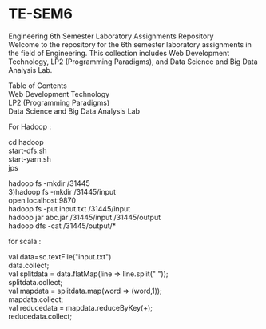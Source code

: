 # TE-SEM6
Engineering 6th Semester Laboratory Assignments Repository<br>
Welcome to the repository for the 6th semester laboratory assignments in the field of Engineering. This collection includes Web Development Technology, LP2 (Programming Paradigms), and Data Science and Big Data Analysis Lab.<br>

Table of Contents<br>
Web Development Technology<br>
LP2 (Programming Paradigms)<br>
Data Science and Big Data Analysis Lab<br>


For Hadoop : 

cd hadoop <br>
start-dfs.sh <br>
start-yarn.sh <br>
jps <br>

hadoop fs -mkdir  /31445 <br>
3)hadoop fs -mkdir  /31445/input  <br>
open localhost:9870 <br>
hadoop fs -put input.txt  /31445/input <br>
hadoop jar abc.jar  /31445/input  /31445/output <br>
hadoop dfs  -cat  /31445/output/*  <br>

for scala : 

val data=sc.textFile("input.txt") <br>
data.collect; <br>
val splitdata = data.flatMap(line => line.split(" "));  <br>
splitdata.collect; <br>
val mapdata = splitdata.map(word => (word,1));  <br> 
mapdata.collect;  <br>
val reducedata = mapdata.reduceByKey(_+_);  <br>
reducedata.collect; <br>

